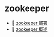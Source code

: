# zookeeper

* 📄 [zookeeper 部署](siyuan://blocks/20231110105237-xah50sz)
* 📄 [zookeeper 概述](siyuan://blocks/20231110105237-8gsogt6)

‍
